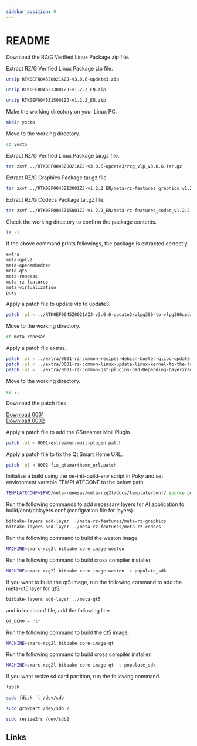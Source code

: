 ```yaml
---
sidebar_position: 0
---
```


# README

Download the RZ/G Verified Linux Package zip file.

Extract RZ/G Verified Linux Package zip file.

```bash
unzip RTK0EF0045Z0021AZJ-v3.0.6-update3.zip
```

```bash
unzip RTK0EF0045Z13001ZJ-v1.2.2_EN.zip
```

```bash
unzip RTK0EF0045Z15001ZJ-v1.2.2_EN.zip
```

Make the working directory on your Linux PC.

```bash
mkdir yocto
```

Move to the working directory.

```bash
cd yocto
```

Extract RZ/G Verified Linux Package tar.gz file.

```bash
tar zxvf ../RTK0EF0045Z0021AZJ-v3.0.6-update3/rzg_vlp_v3.0.6.tar.gz
```

Extract RZ/G Graphics Package tar.gz file.

```bash
tar zxvf ../RTK0EF0045Z13001ZJ-v1.2.2_EN/meta-rz-features_graphics_v1.2.2.tar.gz
```

Extract RZ/G Codecs Package tar.gz file.

```bash
tar zxvf ../RTK0EF0045Z15001ZJ-v1.2.2_EN/meta-rz-features_codec_v1.2.2.tar.gz
```

Check the working directory to confirm the package contents.

```bash
ls -1
```

If the above command prints followings, the package is extracted correctly.

```bash
extra
meta-gplv2
meta-openembedded
meta-qt5
meta-renesas
meta-rz-features
meta-virtualization
poky
```

Apply a patch file to update vlp to update3.

```bash
patch -p1 < ../RTK0EF0045Z0021AZJ-v3.0.6-update3/vlpg306-to-vlpg306update3.patch
```

Move to the working directory.

```bash
cd meta-renesas
```

Apply a patch file extras.

```bash
patch -p1 < ../extra/0001-rz-common-recipes-debian-buster-glibc-update-to-v2.2.patch
patch -p1 < ../extra/0001-rz-common-linux-update-linux-kernel-to-the-latest-re.patch
patch -p1 < ../extra/0001-rz-common-gst-plugins-bad-Depending-bayer2raw-if-lay.patch
```

Move to the working directory.

```bash
cd ..
```

Download the patch files.

[Download 0001](../file/0001-gstreamer-moil-plugin.patch)  
[Download 0002](../file/0002-fix_qtsmarthome_url.patch)  

Apply a patch file to add the GStreamer Moil Plugin.

```bash
patch -p1 < 0001-gstreamer-moil-plugin.patch
```

Apply a patch file to fix the Qt Smart Home URL.

```bash
patch -p1 < 0002-fix_qtsmarthome_url.patch
```

Initialize a build using the oe-init-build-env script in Poky and set environment variable TEMPLATECONF to the below path.

```bash
TEMPLATECONF=$PWD/meta-renesas/meta-rzg2l/docs/template/conf/ source poky/oe-init-build-env build
```

Run the following commands to add necessary layers for AI application to build/conf/bblayers.conf (configration file for layers).

```bash
bitbake-layers add-layer ../meta-rz-features/meta-rz-graphics
bitbake-layers add-layer ../meta-rz-features/meta-rz-codecs
```

Run the following command to build the weston image.

```bash
MACHINE=smarc-rzg2l bitbake core-image-weston
```

Run the following command to build cross compiler installer.

```bash
MACHINE=smarc-rzg2l bitbake core-image-weston -c populate_sdk
```

If you want to build the qt5 image, run the following command to add the meta-qt5 layer for qt5.

```bash
bitbake-layers add-layer ../meta-qt5
```

and in local.conf file, add the following line.

```bash
QT_DEMO = "1"
```

Run the following command to build the qt5 image.

```bash
MACHINE=smarc-rzg2l bitbake core-image-qt
```

Run the following command to build cross compiler installer.

```bash
MACHINE=smarc-rzg2l bitbake core-image-qt -c populate_sdk
```

If you want resize sd card partition, run the following command.

```bash
lsblk
```

```bash
sudo fdisk -l /dev/sdb
```

```bash
sudo growpart /dev/sdb 2
```

```bash
sudo resize2fs /dev/sdb2
```

## Links
